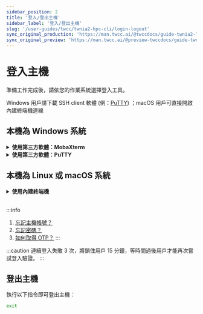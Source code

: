 ```yaml
---
sidebar_position: 2
title: '登入/登出主機'
sidebar_label: '登入/登出主機'
slug: '/user-guides/twcc/twnia2-hpc-cli/login-logout'
sync_original_production: 'https://man.twcc.ai/@twccdocs/guide-twnia2-login-and-logout-zh' 
sync_original_preview: 'https://man.twcc.ai/@preview-twccdocs/guide-twnia2-login-and-logout-zh'
---
```


# 登入主機

準備工作完成後，請依您的作業系統選擇登入工具。

Windows 用戶請下載 SSH client 軟體 (例：[PuTTY](https://www.chiark.greenend.org.uk/~sgtatham/putty/latest.html)) ；macOS 用戶可直接開啟內建終端機連線

## 本機為 Windows 系統

<!-- 1 start -->

<details class="docspoiler">

<summary><b>使用第三方軟體：MobaXterm</b></summary>

### Step 1. 開啟 MobaXterm

下載 [MobaXterm](https://mobaxterm.mobatek.net/download-home-edition.html)、解壓縮之後，執行 **MobaXterm_Personal_[版本]**

![](https://cos.twcc.ai/SYS-MANUAL/uploads/upload_1a1e876714cd048e9886c992af469497.png)

### Step 2. 建立連線

點擊左上角的 「**Session**」

![](https://cos.twcc.ai/SYS-MANUAL/uploads/upload_14193d66d4e18c0a81402307bd08b841.png)
<br/>

並依照下圖與步驟，完成設定，建立連線：

1. 點選 「**SSH**」
2. 在`Remote host`輸入*登入節點網域名稱：ln01.twcc.ai*
3. 在`Specify username`輸入*主機帳號*
4. 點選 「**OK**」 建立連線

![](https://cos.twcc.ai/SYS-MANUAL/uploads/upload_513dfb5381969fff75d9b6f192a0bfd2.png)


5. 分別輸入*主機密碼* 與 *OTP*

![](https://cos.twcc.ai/SYS-MANUAL/uploads/upload_d3603c9cb64f35b513296bcb0f3100e4.png)


6. 登入成功！可參考系統提供概略的操作注意事項、提交 job 使用說明。

![](https://cos.twcc.ai/SYS-MANUAL/uploads/upload_22e1a06c5a1547c3a09f4247e3eca50e.png)

</details>

<!-- Space -->

<div style={{height:8+'px'}}></div>

<!-- 2. start -->

<details class="docspoiler">

<summary><b>使用第三方軟體：PuTTY</b></summary>

<br/>

### Step 1. 開啟 PuTTY

- 開啟後：
1. 輸入「ln01.twcc.ai」
2. 點選 「Open」

![](https://cos.twcc.ai/SYS-MANUAL/uploads/upload_d779ddfc20133ba056e34b80365299df.png)


### Step 2. 輸入主機密碼與 OTP

- 完成後，便會透過 PuTTY 將 Terminal 打開並登入 TWCC 中的 HPC Service：
1. 輸入主機帳號
2. 輸入主機密碼
3. 輸入 OTP，即完成登入！


![](https://cos.twcc.ai/SYS-MANUAL/uploads/upload_2d5943b5d0078544b13320d5e304a14d.png)



</details>

## 本機為 Linux 或 macOS 系統

<!-- 2. start -->

<details class="docspoiler">

<summary><b>使用內建終端機</b></summary>

<br/>

### Step 1. 開啟電腦內建終端機，輸入資訊

1. 輸入指令`ssh [主機帳號]@ln01.twcc.ai`
2. 輸入主機密碼
3. 輸入 OTP，即完成登入！

![](https://cos.twcc.ai/SYS-MANUAL/uploads/upload_04190c45d49a75d1dac66ee61b2a4855.png)

</details>

<br/>

:::info
1. [<ins>忘記主機帳號？</ins>](/docs/user-guides/tws-member-center/system-account-password-otp#查詢主機帳號)
2. [<ins>忘記密碼？</ins>](/docs/user-guides/tws-member-center/system-account-password-otp#重置主機密碼)
3. [<ins>如何取得 OTP？</ins>](/docs/user-guides/tws-member-center/system-account-password-otp#取得-otp-認證碼)
:::


:::caution
連續登入失敗 3 次，將鎖住用戶 15 分鐘，等時間過後用戶才能再次嘗試登入驗證。
:::



## 登出主機

執行以下指令即可登出主機：

```bash
exit
```